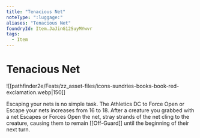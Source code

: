 ```yaml
---
title: "Tenacious Net"
noteType: ":luggage:"
aliases: "Tenacious Net"
foundryId: Item.JaJinG12SuyMYwvr
tags:
  - Item
---
```


# Tenacious Net
![[pathfinder2e/Feats/zz_asset-files/icons-sundries-books-book-red-exclamation.webp|150]]

Escaping your nets is no simple task. The Athletics DC to Force Open or Escape your nets increases from 16 to 18. After a creature you grabbed with a net Escapes or Forces Open the net, stray strands of the net cling to the creature, causing them to remain [[Off-Guard]] until the beginning of their next turn.
